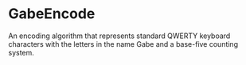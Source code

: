 # GabeEncode
An encoding algorithm that represents standard QWERTY keyboard characters with the letters in the name Gabe and a base-five counting system.
